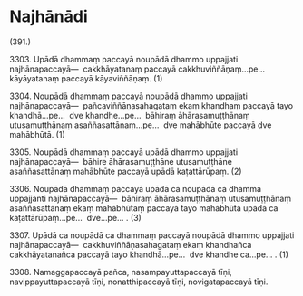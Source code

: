 

# Najhānādi







(391.)

3303\. Upādā dhammaṃ paccayā noupādā dhammo uppajjati najhānapaccayā—  cakkhāyatanaṃ paccayā cakkhuviññāṇaṃ…pe…  kāyāyatanaṃ paccayā kāyaviññāṇaṃ. (1)

3304\. Noupādā dhammaṃ paccayā noupādā dhammo uppajjati najhānapaccayā—  pañcaviññāṇasahagataṃ ekaṃ khandhaṃ paccayā tayo khandhā…pe…  dve khandhe…pe…  bāhiraṃ āhārasamuṭṭhānaṃ utusamuṭṭhānaṃ asaññasattānaṃ…pe…  dve mahābhūte paccayā dve mahābhūtā. (1)

3305\. Noupādā dhammaṃ paccayā upādā dhammo uppajjati najhānapaccayā—  bāhire āhārasamuṭṭhāne utusamuṭṭhāne asaññasattānaṃ mahābhūte paccayā upādā kaṭattārūpaṃ. (2)

3306\. Noupādā dhammaṃ paccayā upādā ca noupādā ca dhammā uppajjanti najhānapaccayā—  bāhiraṃ āhārasamuṭṭhānaṃ utusamuṭṭhānaṃ asaññasattānaṃ ekaṃ mahābhūtaṃ paccayā tayo mahābhūtā upādā ca kaṭattārūpaṃ…pe…  dve…pe… . (3)

3307\. Upādā ca noupādā ca dhammaṃ paccayā noupādā dhammo uppajjati najhānapaccayā—  cakkhuviññāṇasahagataṃ ekaṃ khandhañca cakkhāyatanañca paccayā tayo khandhā…pe…  dve khandhe ca…pe… . (1)

3308\. Namaggapaccayā pañca, nasampayuttapaccayā tīṇi, navippayuttapaccayā tīṇi, nonatthipaccayā tīṇi, novigatapaccayā tīṇi.



